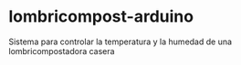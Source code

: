 # lombricompost-arduino

Sistema para controlar la temperatura y la humedad de una lombricompostadora casera
